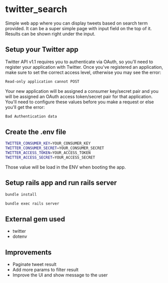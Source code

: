 # twitter_search

Simple web app where you can display tweets based on search term provided. It can be a super simple page with input field on the top of it. Results can be shown right under the input.

## Setup your Twitter app

Twitter API v1.1 requires you to authenticate via OAuth, so you'll need to register your application with Twitter. Once you've registered an application, make sure to set the correct access level, otherwise you may see the error:

```bash
Read-only application cannot POST
```
Your new application will be assigned a consumer key/secret pair and you will be assigned an OAuth access token/secret pair for that application. You'll need to configure these values before you make a request or else you'll get the error:

```bash
Bad Authentication data
```

## Create the .env file

```bash
TWITTER_CONSUMER_KEY=YOUR_CONSUMER_KEY
TWITTER_CONSUMER_SECRET=YOUR_CONSUMER_SECRET
TWITTER_ACCESS_TOKEN=YOUR_ACCESS_TOKEN
TWITTER_ACCESS_SECRET=YOUR_ACCESS_SECRET
```

Those value will be load in the ENV when booting the app.

## Setup rails app and run rails server

```bash
bundle install

bundle exec rails server
```

## External gem used

- twitter
- dotenv

## Improvements

- Paginate tweet result
- Add more params to filter result
- Improve the UI and show message to the user

